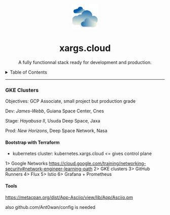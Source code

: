 <!-- TITLE -->
<br />
<div align="center">
  <img src="logo.png" alt="Logo" width="80" height="80">
  <h1 align="center">xargs.cloud</h3>
  <p align="center">
	A fully functionnal stack ready for development and production.
  </p>
</div>


<!-- TABLE OF CONTENTS -->
<details>
  <summary>Table of Contents</summary>
  <ol>
    <li>
      <a href="#Clusters">GKE Clusters</a>
      <ul>
        <li><a href="#dev.xargs.cloud">dev.xargs.cloud</a></li>
        <li><a href="#stage.xargs.cloud">stage.xargs.cloud</a></li>
        <li><a href="#prod.xargs.cloud">prod.xargs.cloud</a></li>
      </ul>
    </li>
    <li>
      <a href="#Repository">Repository</a>
      <ul>
        <li><a href="#gitlab">Gitlab</a></li>
        <li><a href="#ci">Gitlab CI</a></li>
      </ul>
    </li>
    <li><a href="#flux">Flux CD</a></li>
    <li><a href="#roadmap">Roadmap</a></li>
    <li><a href="#contributing">Contributing</a></li>
    <li><a href="#license">License</a></li>
    <li><a href="#contact">Contact</a></li>
    <li><a href="#acknowledgments">Acknowledgments</a></li>
  </ol>
</details>


---
### GKE Clusters


Objectives: GCP Associate, small project but production grade

Dev: *James-Webb*, Guiana Space Center, Cnes

Stage: *Hayabusa II*, Usuda Deep Space, Jaxa

Prod: *New Horizons*, Deep Space Network, Nasa


#### Bootstrap with Terraform

- kubernetes cluster: kubernetes.xargs.cloud <= gives control plane

1> Google Networks https://cloud.google.com/training/networking-security#network-engineer-learning-path
2> GKE clusters
3> GitHub Runners
4> Flux
5> Istio
6> Grafana + Prometheus

#### Tools

https://metacpan.org/dist/App-Asciio/view/lib/App/Asciio.pm

also github.com/Ant0wan/config is needed
